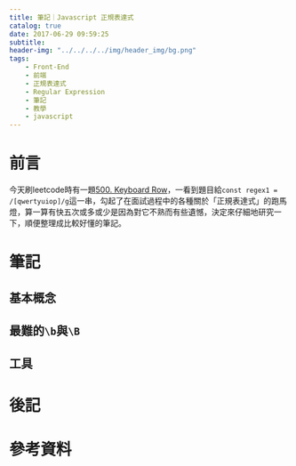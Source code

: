 ```yaml
---
title: 筆記｜Javascript 正規表達式
catalog: true
date: 2017-06-29 09:59:25
subtitle:
header-img: "../../../../img/header_img/bg.png"
tags:
    - Front-End
    - 前端
    - 正規表達式
    - Regular Expression
    - 筆記
    - 教學
    - javascript
---
```


# 前言
今天刷leetcode時有一題[500. Keyboard Row](https://leetcode.com/problems/keyboard-row/#/description)，一看到題目給`const regex1 = /[qwertyuiop]/g`這一串，勾起了在面試過程中的各種關於「正規表達式」的跑馬燈，算一算有快五次或多或少是因為對它不熟而有些遺憾，決定來仔細地研究一下，順便整理成比較好懂的筆記。


# 筆記

## 基本概念

## 最難的`\b`與`\B`
## 工具

# 後記

# 參考資料
